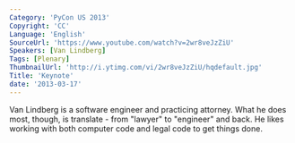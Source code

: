 ```yaml
---
Category: 'PyCon US 2013'
Copyright: 'CC'
Language: 'English'
SourceUrl: 'https://www.youtube.com/watch?v=2wr8veJzZiU'
Speakers: [Van Lindberg]
Tags: [Plenary]
ThumbnailUrl: 'http://i.ytimg.com/vi/2wr8veJzZiU/hqdefault.jpg'
Title: 'Keynote'
date: '2013-03-17'
---
```

Van Lindberg is a software engineer and practicing attorney. What he does most, though, is translate - from "lawyer" to "engineer" and back. He likes working with both computer code and legal code to get things done.